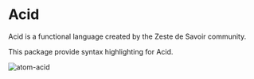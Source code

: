 # Acid

Acid is a functional language created by the Zeste de Savoir community.

This package provide syntax highlighting for Acid.

![atom-acid](https://zestedesavoir.com/media/galleries/628/40d78ab4-889c-48bc-9b25-b917b1f285b2.png)
